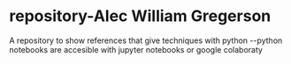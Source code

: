 # repository-Alec William Gregerson
A repository to show references that give techniques with python
--python notebooks are accesible with jupyter notebooks or google colaboraty
